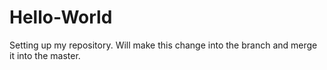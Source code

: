 # Hello-World
Setting up my repository.
Will make this change into the branch and merge it into the master.

